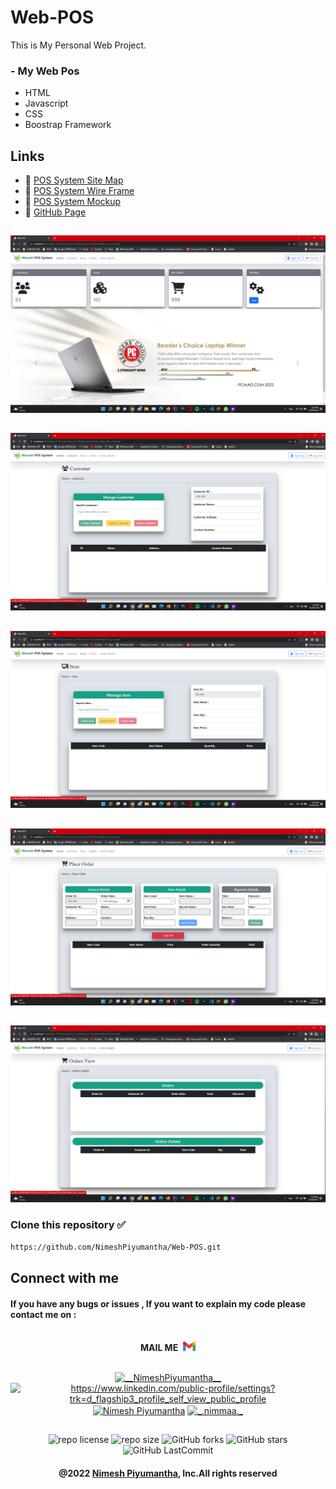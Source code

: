 ﻿# Web-POS
This is My Personal Web Project.

### - My Web Pos
* HTML
* Javascript
* CSS
* Boostrap Framework


## Links
* 🔗 <a href="https://www.gloomaps.com/bsC9rMgdrG" target="_blank">POS System Site Map</a>
* 🔗 <a href="https://wireframe.cc/US4npz" target="_blank">POS System Wire Frame</a>
* 🔗 <a href="https://www.figma.com/file/97Vfr3yzTFQ57NZQbhxICO/POS-System-SPA" target="_blank">POS System Mockup</a>
* 🔗 <a href="https://nimeshpiyumantha.github.io/Web-POS/" target="_blank">GitHub Page</a>

##
![alt text](https://github.com/NimeshPiyumantha/Web-POS/blob/master/assets/images/ui/Screenshot%20(213).png)


##
![alt text](https://github.com/NimeshPiyumantha/Web-POS/blob/master/assets/images/ui/Screenshot%20(214).png)


##
![alt text](https://github.com/NimeshPiyumantha/Web-POS/blob/master/assets/images/ui/Screenshot%20(215).png)


##
![alt text](https://github.com/NimeshPiyumantha/Web-POS/blob/master/assets/images/ui/Screenshot%20(216).png)

##
![alt text](https://github.com/NimeshPiyumantha/Web-POS/blob/master/assets/images/ui/Screenshot%20(217).png)


###  
### Clone this repository ✅
```md
https://github.com/NimeshPiyumantha/Web-POS.git
```
##  Connect with me
#### If you have any bugs or issues , If you want to explain my code please contact me on :
<div align="center">
 <br><b>MAIL ME</b>&nbsp;
  <a href="mailto:nimeshpiyumantha11@gmail.com">
      <img width="20px" src="https://github.com/NimeshPiyumantha/red-alpha/blob/main/gmail.svg" />
  </a></p>

 </div>


##
<p align="center">
<a href="https://twitter.com/NPiyumantha60"><img align="center" src="https://raw.githubusercontent.com/rahuldkjain/github-profile-readme-generator/master/src/images/icons/Social/twitter.svg" alt="__NimeshPiyumantha__" height="30" width="40" /></a>
<a href="https://www.linkedin.com/in/nimesh-piyumantha-33736a222" target="blank"><img align="center" src="https://raw.githubusercontent.com/rahuldkjain/github-profile-readme-generator/master/src/images/icons/Social/linked-in-alt.svg" alt="https://www.linkedin.com/public-profile/settings?trk=d_flagship3_profile_self_view_public_profile" height="30" width="40" /></a>
<a href="https://www.facebook.com/profile.php?id=100025931563090" target="blank"><img align="center" src="https://raw.githubusercontent.com/rahuldkjain/github-profile-readme-generator/master/src/images/icons/Social/facebook.svg" alt="Nimesh Piyumantha" height="30" width="40" /></a>
<a href="https://www.instagram.com/_.nimmaa._/" target="blank"><img align="center" src="https://raw.githubusercontent.com/rahuldkjain/github-profile-readme-generator/master/src/images/icons/Social/instagram.svg" alt="_.nimmaa._" height="30" width="40" /></a>
</p>

##
<div align="center">

![repo license](https://img.shields.io/github/license/NimeshPiyumantha/Web-POS?&labelColor=black&color=3867d6&style=for-the-badge)
![repo size](https://img.shields.io/github/repo-size/NimeshPiyumantha/Web-POS?label=Repo%20Size&style=for-the-badge&labelColor=black&color=20bf6b)
![GitHub forks](https://img.shields.io/github/forks/NimeshPiyumantha/Web-POS?&labelColor=black&color=0fb9b1&style=for-the-badge)
![GitHub stars](https://img.shields.io/github/stars/NimeshPiyumantha/Web-POS?&labelColor=black&color=f7b731&style=for-the-badge)
![GitHub LastCommit](https://img.shields.io/github/last-commit/NimeshPiyumantha/Web-POS?logo=github&labelColor=black&color=d1d8e0&style=for-the-badge)
</div>

<div align="center">

#### @2022 [Nimesh Piyumantha](https://github.com/NimeshPiyumantha/), Inc.All rights reserved
</div>
